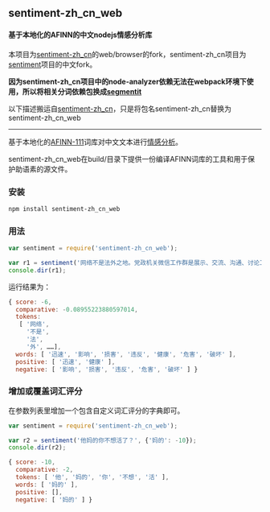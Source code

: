 ## sentiment-zh_cn_web
#### 基于本地化的AFINN的中文nodejs情感分析库

本项目为[sentiment-zh_cn](https://github.com/omegacoleman/sentiment-zh_cn)的web/browser的fork，sentiment-zh_cn项目为[sentiment](https://github.com/thisandagain/sentiment/)项目的中文fork。

**因为sentiment-zh_cn项目中的node-analyzer依赖无法在webpack环境下使用，所以将相关分词依赖包换成[segmentit](https://github.com/linonetwo/segmentit)**

以下描述搬运自[sentiment-zh_cn](https://github.com/omegacoleman/sentiment-zh_cn)，只是将包名sentiment-zh_cn替换为sentiment-zh_cn_web

---

基于本地化的[AFINN-111](http://www2.imm.dtu.dk/pubdb/views/publication_details.php?id=6010)词库对中文文本进行[情感分析](http://en.wikipedia.org/wiki/Sentiment_analysis)。

sentiment-zh_cn_web在build/目录下提供一份编译AFINN词库的工具和用于保护助语素的源文件。

### 安装
```bash
npm install sentiment-zh_cn_web
```

### 用法
```javascript
var sentiment = require('sentiment-zh_cn_web');

var r1 = sentiment('网络不是法外之地。党政机关微信工作群是展示、交流、沟通、讨论工作的平台，属于“公共场所”，党员领导干部是公众人物，一言一行都代表着党和政府的形象。在微信群转发淫秽图片，既破坏了网络环境，危害他人身心健康，又违反了工作纪律、生活纪律，损害了党和政府形象，造成不良影响，必然要受到党纪处理。随即，当地纪委也迅速介入了调查。');
console.dir(r1);
```

运行结果为：

```javascript
{ score: -6,
  comparative: -0.08955223880597014,
  tokens:
   [ '网络',
     '不是',
     '法',
     '外', ……],
  words: [ '迅速', '影响', '损害', '违反', '健康', '危害', '破坏' ],
  positive: [ '迅速', '健康' ],
  negative: [ '影响', '损害', '违反', '危害', '破坏' ] }
```

### 增加或覆盖词汇评分
在参数列表里增加一个包含自定义词汇评分的字典即可。

```javascript
var sentiment = require('sentiment-zh_cn_web');

var r2 = sentiment('他妈的你不想活了？', {'妈的': -10});
console.dir(r2);
```

```javascript
{ score: -10,
  comparative: -2,
  tokens: [ '他', '妈的', '你', '不想', '活' ],
  words: [ '妈的' ],
  positive: [],
  negative: [ '妈的' ] }
```